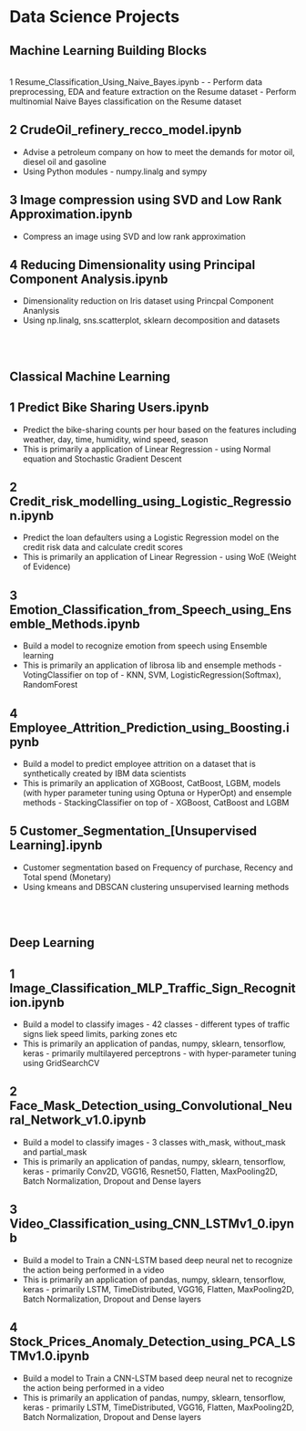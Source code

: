    # Data Science Projects
## Machine Learning Building Blocks
</br>
1 Resume_Classification_Using_Naive_Bayes.ipynb
   -
   - Perform data preprocessing, EDA and feature extraction on the Resume dataset
   - Perform multinomial Naive Bayes classification on the Resume dataset 

2 CrudeOil_refinery_recco_model.ipynb
   -
   - Advise a petroleum company on how to meet the demands for motor oil, diesel oil and gasoline
   - Using Python modules - numpy.linalg and sympy

3 Image compression using SVD and Low Rank Approximation.ipynb
   -
   - Compress an image using SVD and low rank approximation

4 Reducing Dimensionality using Principal Component Analysis.ipynb
   -
   - Dimensionality reduction on Iris dataset using Princpal Component Ananlysis
   - Using np.linalg, sns.scatterplot, sklearn decomposition and datasets

</br>
</br>

## Classical Machine Learning 

1 Predict Bike Sharing Users.ipynb
   -
   - Predict the bike-sharing counts per hour based on the features including weather, day, time, humidity, wind speed, season
   - This is primarily a application of Linear Regression - using Normal equation and Stochastic Gradient Descent

2 Credit_risk_modelling_using_Logistic_Regression.ipynb
   -
   - Predict the loan defaulters using a Logistic Regression model on the credit risk data and calculate credit scores
   - This is primarily an application of Linear Regression - using WoE (Weight of Evidence)

3 Emotion_Classification_from_Speech_using_Ensemble_Methods.ipynb
   -
   - Build a model to recognize emotion from speech using Ensemble learning
   - This is primarily an application of librosa lib and ensemple methods - VotingClassifier on top of - KNN, SVM, LogisticRegression(Softmax), RandomForest 

4 Employee_Attrition_Prediction_using_Boosting.ipynb
   -
   - Build a model to predict employee attrition on a dataset that is synthetically created by IBM data scientists
   - This is primarily an application of XGBoost, CatBoost, LGBM, models (with hyper parameter tuning using Optuna or HyperOpt) and ensemple methods - StackingClassifier on top of - XGBoost, CatBoost and LGBM

 5 Customer_Segmentation_[Unsupervised Learning].ipynb
   -
   - Customer segmentation based on Frequency of purchase, Recency and Total spend (Monetary)
   - Using kmeans and DBSCAN clustering unsupervised learning methods

</br>
</br>

## Deep Learning

1 Image_Classification_MLP_Traffic_Sign_Recognition.ipynb
   -
   - Build a model to classify images - 42 classes - different types of traffic signs liek speed limits, parking zones etc
   - This is primarily an application of pandas, numpy, sklearn, tensorflow, keras - primarily multilayered perceptrons - with hyper-parameter tuning using GridSearchCV

2 Face_Mask_Detection_using_Convolutional_Neural_Network_v1.0.ipynb
   -
   - Build a model to classify images - 3 classes with_mask, without_mask and partial_mask 
   - This is primarily an application of pandas, numpy, sklearn, tensorflow, keras - primarily Conv2D, VGG16, Resnet50, Flatten, MaxPooling2D, Batch Normalization, Dropout and Dense layers  

3 Video_Classification_using_CNN_LSTMv1_0.ipynb
   -
   - Build a model to Train a CNN-LSTM based deep neural net to recognize the action being performed in a video 
   - This is primarily an application of pandas, numpy, sklearn, tensorflow, keras - primarily LSTM, TimeDistributed, VGG16, Flatten, MaxPooling2D, Batch Normalization, Dropout and Dense layers  

4 Stock_Prices_Anomaly_Detection_using_PCA_LSTMv1.0.ipynb
   -
   - Build a model to Train a CNN-LSTM based deep neural net to recognize the action being performed in a video 
   - This is primarily an application of pandas, numpy, sklearn, tensorflow, keras - primarily LSTM, TimeDistributed, VGG16, Flatten, MaxPooling2D, Batch Normalization, Dropout and Dense layers  


